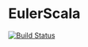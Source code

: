 # EulerScala

[![Build Status](https://travis-ci.org/zafarella/EulerScala.svg?branch=master)](https://travis-ci.org/zafarella/EulerScala)
